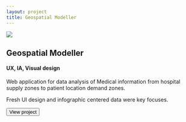 ```yaml
---
layout: project
title: Geospatial Modeller
---
```


<div class="slide" id="sm_app" data-slide="1">
	<img src="{{ root }}/assets/images/work/sm.png" class="sm-img" data-stellar-ratio="1.2">
	<section class="grid-container">
		<section class="grid-4"></section>
		<section class="grid-2">
			<h2>Geospatial Modeller</h2>
			<h4 class="montserrat">UX, IA, Visual design</h4>
			<p>Web application for data analysis of Medical information from hospital supply zones to patient location demand zones.</p>
			<p>Fresh UI design and infographic centered data were key focuses.</p>
			<a href="http://www.spatialmodeller.com" title="Spatial Modeller">
				<button class="btn btn-2 btn-2c">View project</button>
			</a>
		</section>
	</section>
</div>